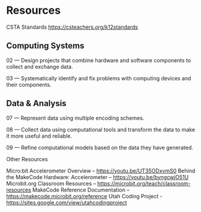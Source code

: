 # Resources

CSTA Standards https://csteachers.org/k12standards

## Computing Systems

02 — Design projects that combine hardware and software components to collect and exchange data.

03 — Systematically identify and fix problems with computing devices and their components.

## Data & Analysis

07 — Represent data using multiple encoding schemes.

08 — Collect data using computational tools and transform the data to make it more useful and reliable.

09 — Refine computational models based on the data they have generated.

Other Resources

Micro:bit Accelerometer Overview – https://youtu.be/UT35ODxvmS0 Behind the MakeCode Hardware: Accelerometer – https://youtu.be/byngcwjO51U Microbit.org Classroom Resources – https://microbit.org/teach/classroom-resources MakeCode Reference Documentation – https://makecode.microbit.org/reference Utah Coding Project - https://sites.google.com/view/utahcodingproject